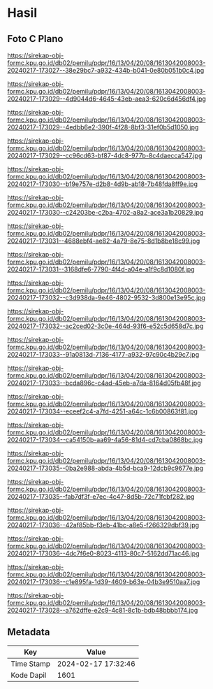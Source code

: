 # Hasil

## Foto C Plano

https://sirekap-obj-formc.kpu.go.id/db02/pemilu/pdpr/16/13/04/20/08/1613042008003-20240217-173027--38e29bc7-a932-434b-b041-0e80b051b0c4.jpg

https://sirekap-obj-formc.kpu.go.id/db02/pemilu/pdpr/16/13/04/20/08/1613042008003-20240217-173029--4d9044d6-4645-43eb-aea3-620c6d456df4.jpg

https://sirekap-obj-formc.kpu.go.id/db02/pemilu/pdpr/16/13/04/20/08/1613042008003-20240217-173029--4edbb6e2-390f-4f28-8bf3-31ef0b5d1050.jpg

https://sirekap-obj-formc.kpu.go.id/db02/pemilu/pdpr/16/13/04/20/08/1613042008003-20240217-173029--cc96cd63-bf87-4dc8-977b-8c4daecca547.jpg

https://sirekap-obj-formc.kpu.go.id/db02/pemilu/pdpr/16/13/04/20/08/1613042008003-20240217-173030--b19e757e-d2b8-4d9b-ab18-7b48fda8ff9e.jpg

https://sirekap-obj-formc.kpu.go.id/db02/pemilu/pdpr/16/13/04/20/08/1613042008003-20240217-173030--c24203be-c2ba-4702-a8a2-ace3a1b20829.jpg

https://sirekap-obj-formc.kpu.go.id/db02/pemilu/pdpr/16/13/04/20/08/1613042008003-20240217-173031--4688ebf4-ae82-4a79-8e75-8d1b8be18c99.jpg

https://sirekap-obj-formc.kpu.go.id/db02/pemilu/pdpr/16/13/04/20/08/1613042008003-20240217-173031--3168dfe6-7790-4f4d-a04e-a1f9c8d1080f.jpg

https://sirekap-obj-formc.kpu.go.id/db02/pemilu/pdpr/16/13/04/20/08/1613042008003-20240217-173032--c3d938da-9e46-4802-9532-3d800e13e95c.jpg

https://sirekap-obj-formc.kpu.go.id/db02/pemilu/pdpr/16/13/04/20/08/1613042008003-20240217-173032--ac2ced02-3c0e-464d-93f6-e52c5d658d7c.jpg

https://sirekap-obj-formc.kpu.go.id/db02/pemilu/pdpr/16/13/04/20/08/1613042008003-20240217-173033--91a0813d-7136-4177-a932-97c90c4b29c7.jpg

https://sirekap-obj-formc.kpu.go.id/db02/pemilu/pdpr/16/13/04/20/08/1613042008003-20240217-173033--bcda896c-c4ad-45eb-a7da-8164d05fb48f.jpg

https://sirekap-obj-formc.kpu.go.id/db02/pemilu/pdpr/16/13/04/20/08/1613042008003-20240217-173034--eceef2c4-a7fd-4251-a64c-1c6b00863f81.jpg

https://sirekap-obj-formc.kpu.go.id/db02/pemilu/pdpr/16/13/04/20/08/1613042008003-20240217-173034--ca54150b-aa69-4a56-81d4-cd7cba0868bc.jpg

https://sirekap-obj-formc.kpu.go.id/db02/pemilu/pdpr/16/13/04/20/08/1613042008003-20240217-173035--0ba2e988-abda-4b5d-bca9-12dcb9c9677e.jpg

https://sirekap-obj-formc.kpu.go.id/db02/pemilu/pdpr/16/13/04/20/08/1613042008003-20240217-173035--fab7df3f-e7ec-4c47-8d5b-72c71fcbf282.jpg

https://sirekap-obj-formc.kpu.go.id/db02/pemilu/pdpr/16/13/04/20/08/1613042008003-20240217-173036--42af85bb-f3eb-41bc-a8e5-f266329dbf39.jpg

https://sirekap-obj-formc.kpu.go.id/db02/pemilu/pdpr/16/13/04/20/08/1613042008003-20240217-173036--4dc7f6e0-8023-4113-80c7-5162dd71ac46.jpg

https://sirekap-obj-formc.kpu.go.id/db02/pemilu/pdpr/16/13/04/20/08/1613042008003-20240217-173036--c1e895fa-1d39-4609-b63e-04b3e9510aa7.jpg

https://sirekap-obj-formc.kpu.go.id/db02/pemilu/pdpr/16/13/04/20/08/1613042008003-20240217-173028--a762dffe-e2c9-4c81-8c1b-bdb48bbbb174.jpg


## Metadata

| Key        | Value               |
| ---------- | ------------------- |
| Time Stamp | 2024-02-17 17:32:46 |
| Kode Dapil | 1601                |



